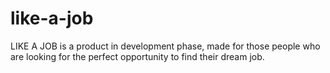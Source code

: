 # like-a-job
LIKE A JOB is a product in development phase, made for those people who are looking for the perfect opportunity to find their dream job.
